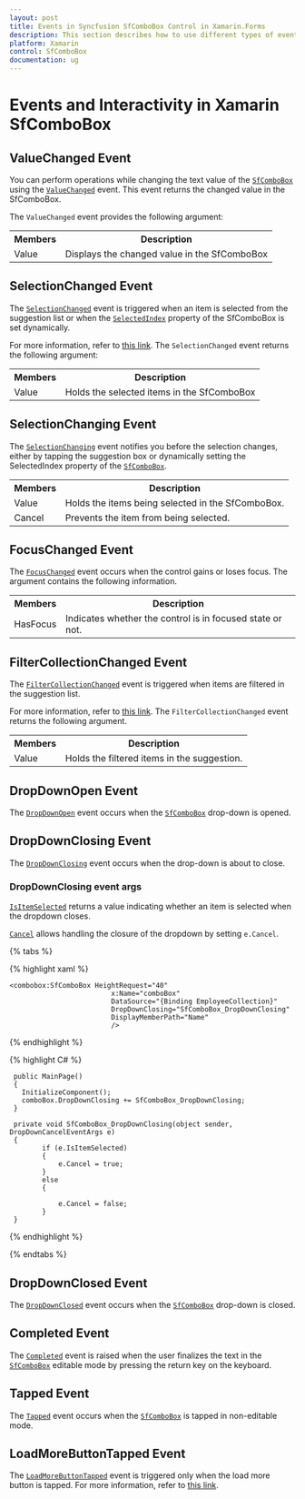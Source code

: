 ```yaml
---
layout: post
title: Events in Syncfusion SfComboBox Control in Xamarin.Forms
description: This section describes how to use different types of events and interactivity in the SfComboBox control (Xamarin.Forms)
platform: Xamarin
control: SfComboBox
documentation: ug
---
```


# Events and Interactivity in Xamarin SfComboBox

## ValueChanged Event

You can perform operations while changing the text value of the [`SfComboBox`](https://help.syncfusion.com/cr/xamarin/Syncfusion.XForms.ComboBox.SfComboBox.html) using the [`ValueChanged`](https://help.syncfusion.com/cr/xamarin/Syncfusion.XForms.ComboBox.SfComboBox.html#Syncfusion_XForms_ComboBox_SfComboBox_ValueChanged) event. This event returns the changed value in the SfComboBox.

The `ValueChanged` event provides the following argument:

<table>
<tr>
<th>Members</th>
<th>Description</th>
</tr>
<tr>
<td>Value</td>
<td>Displays the changed value in the SfComboBox</td>
</tr>
</table>

## SelectionChanged Event

The [`SelectionChanged`](https://help.syncfusion.com/cr/xamarin/Syncfusion.XForms.ComboBox.SfComboBox.html#Syncfusion_XForms_ComboBox_SfComboBox_SelectionChanged) event is triggered when an item is selected from the suggestion list or when the [`SelectedIndex`](https://help.syncfusion.com/cr/xamarin/Syncfusion.XForms.ComboBox.SfComboBox.html#Syncfusion_XForms_ComboBox_SfComboBox_SelectedIndex) property of the SfComboBox is set dynamically.

For more information, refer to [this link](https://help.syncfusion.com/xamarin/combobox/retrieving-selected-values). The `SelectionChanged` event returns the following argument:

<table>
<tr>
<th>Members</th>
<th>Description</th>
</tr>
<tr>
<td>Value</td>
<td>Holds the selected items in the SfComboBox</td>
</tr>
</table>

## SelectionChanging Event

The [`SelectionChanging`](https://help.syncfusion.com/cr/xamarin/Syncfusion.XForms.ComboBox.SfComboBox.html#Syncfusion_XForms_ComboBox_SfComboBox_SelectionChanging) event notifies you before the selection changes, either by tapping the suggestion box or dynamically setting the SelectedIndex property of the [`SfComboBox`](https://help.syncfusion.com/cr/xamarin/Syncfusion.XForms.ComboBox.SfComboBox.html).

<table>
<tr>
<th>Members</th>
<th>Description</th>
</tr>
<tr>
<td>Value</td>
<td>Holds the items being selected in the SfComboBox.</td>
</tr>
<tr>
<td>Cancel</td>
<td>Prevents the item from being selected.</td>
</tr>
</table>

## FocusChanged Event

The [`FocusChanged`](https://help.syncfusion.com/cr/xamarin/Syncfusion.XForms.ComboBox.SfComboBox.html#Syncfusion_XForms_ComboBox_SfComboBox_FocusChanged) event occurs when the control gains or loses focus. The argument contains the following information.

<table>
<tr>
<th>Members</th>
<th>Description</th>
</tr>
<tr>
<td>HasFocus</td>
<td>Indicates whether the control is in focused state or not.</td>
</tr>
</table>

## FilterCollectionChanged Event

The [`FilterCollectionChanged`](https://help.syncfusion.com/cr/xamarin/Syncfusion.XForms.ComboBox.SfComboBox.html#Syncfusion_XForms_ComboBox_SfComboBox_FilterCollectionChanged) event is triggered when items are filtered in the suggestion list.

For more information, refer to [this link](https://help.syncfusion.com/xamarin/combobox/dealing-with-suggestion-box). The `FilterCollectionChanged` event returns the following argument.
<table>
<tr>
<th>Members</th>
<th>Description</th>
</tr>
<tr>
<td>Value</td>
<td>Holds the filtered items in the suggestion.</td>
</tr>
</table>

## DropDownOpen Event

The [`DropDownOpen`](https://help.syncfusion.com/cr/xamarin/Syncfusion.XForms.ComboBox.SfComboBox.DropDownOpenEventHandler.html) event occurs when the [`SfComboBox`](https://help.syncfusion.com/cr/xamarin/Syncfusion.XForms.ComboBox.SfComboBox.html) drop-down is opened.

## DropDownClosing Event

The [`DropDownClosing`](https://help.syncfusion.com/cr/xamarin/Syncfusion.XForms.ComboBox.SfComboBox.html#Syncfusion_XForms_ComboBox_SfComboBox_DropDownClosing) event occurs when the drop-down is about to close.

### DropDownClosing event args

[`IsItemSelected`](https://help.syncfusion.com/cr/xamarin/Syncfusion.XForms.ComboBox.DropDownCancelEventArgs.html#Syncfusion_XForms_ComboBox_DropDownCancelEventArgs_IsItemSelected) returns a value indicating whether an item is selected when the dropdown closes.

[`Cancel`](https://help.syncfusion.com/cr/xamarin/Syncfusion.XForms.Core.CancelEventArgs.html#Syncfusion_XForms_Core_CancelEventArgs_Cancel) allows handling the closure of the dropdown by setting `e.Cancel`.

{% tabs %}

{% highlight xaml %}

    <combobox:SfComboBox HeightRequest="40"
                             x:Name="comboBox"
                             DataSource="{Binding EmployeeCollection}"
                             DropDownClosing="SfComboBox_DropDownClosing"
                             DisplayMemberPath="Name"
                             />

{% endhighlight %}

{% highlight C# %}

     public MainPage()
     {
       InitializeComponent();
       comboBox.DropDownClosing += SfComboBox_DropDownClosing;
     }

     private void SfComboBox_DropDownClosing(object sender, DropDownCancelEventArgs e)
     {
            if (e.IsItemSelected)
            {
                e.Cancel = true;
            }
            else
            {

                e.Cancel = false;
            }
     }

{% endhighlight %}

{% endtabs %}


## DropDownClosed Event

The [`DropDownClosed`](https://help.syncfusion.com/cr/xamarin/Syncfusion.XForms.ComboBox.SfComboBox.html#Syncfusion_XForms_ComboBox_SfComboBox_DropDownClosed) event occurs when the [`SfComboBox`](https://help.syncfusion.com/cr/xamarin/Syncfusion.XForms.ComboBox.SfComboBox.html) drop-down is closed.

## Completed Event

The [`Completed`](https://help.syncfusion.com/cr/xamarin/Syncfusion.XForms.ComboBox.SfComboBox.html#Syncfusion_XForms_ComboBox_SfComboBox_Completed) event is raised when the user finalizes the text in the [`SfComboBox`](https://help.syncfusion.com/cr/xamarin/Syncfusion.XForms.ComboBox.SfComboBox.html) editable mode by pressing the return key on the keyboard.

## Tapped Event

The [`Tapped`](https://help.syncfusion.com/cr/xamarin/Syncfusion.XForms.ComboBox.SfComboBox.html#Syncfusion_XForms_ComboBox_SfComboBox_Tapped) event occurs when the [`SfComboBox`](https://help.syncfusion.com/cr/xamarin/Syncfusion.XForms.ComboBox.SfComboBox.html) is tapped in non-editable mode.

## LoadMoreButtonTapped Event

The [`LoadMoreButtonTapped`](https://help.syncfusion.com/cr/xamarin/Syncfusion.XForms.ComboBox.SfComboBox.html#Syncfusion_XForms_ComboBox_SfComboBox_LoadMoreButtonTapped) event is triggered only when the load more button is tapped. For more information, refer to [this link](https://help.syncfusion.com/xamarin/combobox/maximum-display-item-with-expander#load-more-button-tapped-event).
